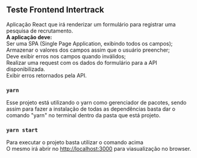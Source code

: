 ## Teste Frontend Intertrack

Aplicação React que irá renderizar um formulário para registrar uma pesquisa de recrutamento.<br /> 
**A aplicação deve:<br />**
Ser uma SPA (Single Page Application, exibindo todos os campos);<br />
Armazenar o valores dos campos assim que o usuário preencher;<br />
Deve exibir erros nos campos quando inválidos;<br />
Realizar uma request com os dados do formulário para a API disponibilizada.<br />
Exibir erros retornados pela API.

### `yarn`
Esse projeto está utilizando o yarn como gerenciador de pacotes, sendo assim para fazer a instalação de todas as dependências basta dar o comando "yarn" no terminal dentro da pasta que está projeto.

### `yarn start`

Para executar o projeto basta utilizar o comando acima<br />
O mesmo irá abrir no [http://localhost:3000](http://localhost:3000) para viasualização no browser.
